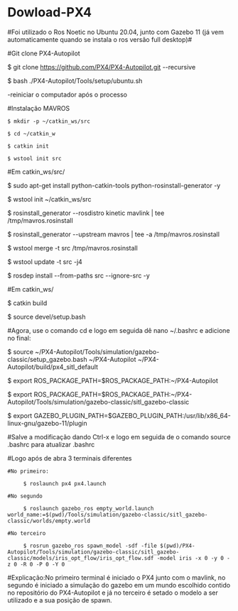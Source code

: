 # Dowload-PX4

#Foi utilizado o Ros Noetic no Ubuntu 20.04, junto com Gazebo 11 (já vem automaticamente quando se instala o ros versão full desktop)#

#Git clone PX4-Autopilot

  $ git clone https://github.com/PX4/PX4-Autopilot.git --recursive
  
  $ bash ./PX4-Autopilot/Tools/setup/ubuntu.sh
  
-reiniciar o computador após o processo

#Instalação MAVROS

    $ mkdir -p ~/catkin_ws/src
    
    $ cd ~/catkin_w
    
    $ catkin init 
    
    $ wstool init src
    
#Em catkin_ws/src/  
  
   $ sudo apt-get install python-catkin-tools python-rosinstall-generator -y
  
   $ wstool init ~/catkin_ws/src
  
   $ rosinstall_generator --rosdistro kinetic mavlink | tee /tmp/mavros.rosinstall
  
   $ rosinstall_generator --upstream mavros | tee -a /tmp/mavros.rosinstall
  
   $ wstool merge -t src /tmp/mavros.rosinstall
  
   $ wstool update -t src -j4
  
   $ rosdep install --from-paths src --ignore-src -y
  
 #Em catkin_ws/ 
 
  $ catkin build
  
  $ source devel/setup.bash
  
 #Agora, use o comando cd e logo em seguida dê nano ~/.bashrc e adicione no final:
 
   $ source ~/PX4-Autopilot/Tools/simulation/gazebo-classic/setup_gazebo.bash ~/PX4-Autopilot ~/PX4-Autopilot/build/px4_sitl_default
   
   $ export ROS_PACKAGE_PATH=$ROS_PACKAGE_PATH:~/PX4-Autopilot
   
   $ export ROS_PACKAGE_PATH=$ROS_PACKAGE_PATH:~/PX4-Autopilot/Tools/simulation/gazebo-classic/sitl_gazebo-classic
   
   $ export GAZEBO_PLUGIN_PATH=$GAZEBO_PLUGIN_PATH:/usr/lib/x86_64-linux-gnu/gazebo-11/plugin
   
 #Salve a modificação dando Ctrl-x e logo em seguida de o comando source .bashrc para atualizar .bashrc
 
 #Logo após de abra 3 terminais diferentes
 
    #No primeiro:
    
         $ roslaunch px4 px4.launch
         
    #No segundo 
    
         $ roslaunch gazebo_ros empty_world.launch world_name:=$(pwd)/Tools/simulation/gazebo-classic/sitl_gazebo-classic/worlds/empty.world
         
    #No terceiro
    
         $ rosrun gazebo_ros spawn_model -sdf -file $(pwd)/PX4-Autopilot/Tools/simulation/gazebo-classic/sitl_gazebo-classic/models/iris_opt_flow/iris_opt_flow.sdf -model iris -x 0 -y 0 -z 0 -R 0 -P 0 -Y 0
         
 #Explicação:No primeiro terminal é iniciado o PX4 junto com o mavlink, no segundo é iniciado a simulação do gazebo em um mundo escolhido contido no repositório do PX4-Autopilot e já no terceiro é setado o modelo a ser utilizado e a sua posição de spawn.

